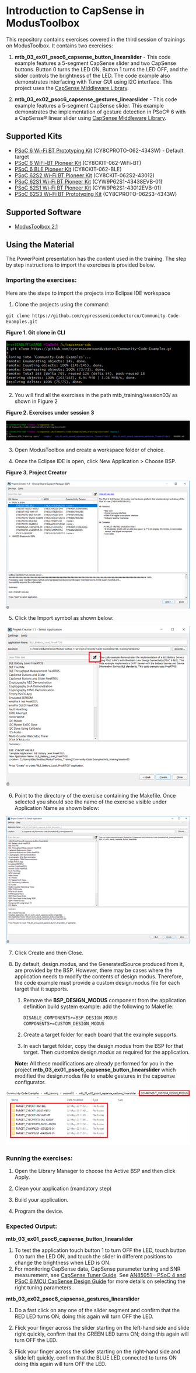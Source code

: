 # Introduction to CapSense in ModusToolbox

This repository contains exercises covered in the third session of trainings on ModusToolbox. It contains two exercises:

1. **mtb_03_ex01_psoc6_capsense_button_linearslider** - This code example features a 5-segment CapSense slider and two CapSense buttons. Button 0 turns the LED ON, Button 1 turns the LED OFF, and the slider controls the brightness of the LED. The code example also demonstrates interfacing with Tuner GUI using I2C interface. This project uses the [CapSense Middleware Library](https://github.com/cypresssemiconductorco/capsense).

2. **mtb_03_ex02_psoc6_capsense_gestures_linearslider** - This code example features a 5-segment CapSense slider. This example demonstrates the implementation of gesture detection in PSoC® 6 with a CapSense® linear slider using [CapSense Middleware Library](https://github.com/cypresssemiconductorco/capsense).

## Supported Kits
- [PSoC 6 Wi-Fi BT Prototyping Kit](https://www.cypress.com/CY8CPROTO-062-4343W) (CY8CPROTO-062-4343W) - Default target
- [PSoC 6 WiFi-BT Pioneer Kit](https://www.cypress.com/CY8CKIT-062-WiFi-BT) (CY8CKIT-062-WiFi-BT)
- [PSoC 6 BLE Pioneer Kit](https://www.cypress.com/CY8CKIT-062-BLE) (CY8CKIT-062-BLE)
- [PSoC 62S2 Wi-Fi BT Pioneer Kit](https://www.cypress.com/CY8CKIT-062S2-43012) (CY8CKIT-062S2-43012)
- [PSoC 62S1 Wi-Fi BT Pioneer Kit](https://www.cypress.com/CYW9P62S1-43438EVB-01) (CYW9P62S1-43438EVB-01)
- [PSoC 62S1 Wi-Fi BT Pioneer Kit](https://www.cypress.com/CYW9P62S1-43012EVB-01) (CYW9P62S1-43012EVB-01)
- [PSoC 62S3 Wi-Fi BT Prototyping Kit](https://www.cypress.com/CY8CPROTO-062S3-4343W) (CY8CPROTO-062S3-4343W)


## Supported Software
* [ModusToolbox 2.1](https://www.cypress.com/products/modustoolbox-software-environment)

## Using the Material
The PowerPoint presentation has the content used in the training. The step by step instructions to import the exercises is provided below.

### Importing the exercises:
Here are the steps to import the projects into Eclipse IDE workspace

1. Clone the projects using the command:
  ```
  git clone https://github.com/cypresssemiconductorco/Community-Code-Examples.git
  ```
**Figure 1. Git clone in CLI**

![Figure 1](images/git-clone.png)

2. You will find all the exercises in the path mtb_training/session03/ as shown in Figure 2

**Figure 2. Exercises under session 3**

![Figure 2](images/git-projects.png)

3. Open ModusToolbox and create a workspace folder of choice.

4. Once the Eclipse IDE is open, click New Application > Choose BSP.

**Figure 3. Project Creator**

![Figure 3](images/project-creator.png)

5. Click the Import symbol as shown below:

![Figure 4](images/import.png)

6. Point to the directory of the exercise containing the Makefile. Once selected you should see the name of the exercise visible under Application Name as shown below:

![Figure 5](images/import-project.png)

7. Click Create and then Close.

8. By default, design.modus, and the GeneratedSource produced from it, are provided by the BSP. However, there may be cases where the application needs to modify the contents of design.modus. Therefore, the code example must provide a custom design.modus file for each target that it supports.

    1. Remove the **BSP_DESIGN_MODUS** component from the application definition
      build system example: add the following to Makefile:
        ```
        DISABLE_COMPONENTS+=BSP_DESIGN_MODUS
        COMPONENTS+=CUSTOM_DESIGN_MODUS
        ```

    2. Create a target folder for each board that the example supports.

    3. In each target folder, copy the design.modus from the BSP for that target. Then customize design.modus as required for the application.

    **Note:** All these modifications are already performed for you in the project **mtb_03_ex01_psoc6_capsense_button_linearslider** which modified the design.modus file to enable gestures in the capsense configurator.

![Figure 6](images/custom-design-modus.png)

### Running the exercises:

1. Open the Library Manager to choose the Active BSP and then click Apply.

2. Clean your application (mandatory step)

3. Build your application.

4. Program the device.

### Expected Output:

**mtb_03_ex01_psoc6_capsense_button_linearslider**

1. To test the application touch button 1 to turn OFF the LED, touch button 0 to turn the LED ON, and touch the slider in different positions to change the brightness when LED is ON.
2. For monitoring CapSense data, CapSense parameter tuning and SNR measurement, see [CapSense Tuner Guide](https://www.cypress.com/file/504381/download). See [AN85951 – PSoC 4 and PSoC 6 MCU CapSense Design Guide](https://www.cypress.com/documentation/application-notes/an85951-psoc-4-and-psoc-6-mcu-capsense-design-guide) for more details on selecting the right tuning parameters.

**mtb_03_ex02_psoc6_capsense_gestures_linearslider**

1. Do a fast click on any one of the slider segment and confirm that the RED LED turns ON; doing this again will turn OFF the LED.

2. Flick your finger across the slider starting on the left-hand side and slide right quickly, confirm that the GREEN LED turns ON; doing this again will turn OFF the LED.

3. Flick your finger across the slider starting on the right-hand side and slide left quickly, confirm that the BLUE LED connected to turns ON doing this again will turn OFF the LED.